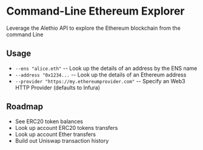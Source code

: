# Command-Line Ethereum Explorer

Leverage the Alethio API to explore the Ethereum blockchain from the command Line

## Usage

* `--ens "alice.eth"` -- Look up the details of an address by the ENS name
* `--address "0x1234...` -- Look up the details of an Ethereum address
* `--provider "https://my.ethereumprovider.com"` -- Specify an Web3 HTTP Provider (defaults to Infura)

## Roadmap

* See ERC20 token balances
* Look up account ERC20 tokens transfers
* Look up account Ether transfers
* Build out Uniswap transaction history

